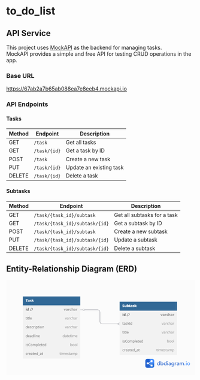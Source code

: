 # to_do_list

## API Service
This project uses [MockAPI](https://mockapi.io/) as the backend for managing tasks.  
MockAPI provides a simple and free API for testing CRUD operations in the app.

### **Base URL**
https://67ab2a7b65ab088ea7e8eeb4.mockapi.io


### **API Endpoints**
#### **Tasks**
| Method | Endpoint                      | Description               |
|--------|--------------------------------|---------------------------|
| GET    | `/task`                        | Get all tasks            |
| GET    | `/task/{id}`                   | Get a task by ID         |
| POST   | `/task`                        | Create a new task        |
| PUT    | `/task/{id}`                   | Update an existing task  |
| DELETE | `/task/{id}`                   | Delete a task            |

#### **Subtasks**
| Method | Endpoint                            | Description                   |
|--------|--------------------------------------|-------------------------------|
| GET    | `/task/{task_id}/subtask`           | Get all subtasks for a task  |
| GET    | `/task/{task_id}/subtask/{id}`      | Get a subtask by ID          |
| POST   | `/task/{task_id}/subtask`           | Create a new subtask         |
| PUT    | `/task/{task_id}/subtask/{id}`      | Update a subtask             |
| DELETE | `/task/{task_id}/subtask/{id}`      | Delete a subtask             |


## Entity-Relationship Diagram (ERD)
![ERD](assets/erd.png)
